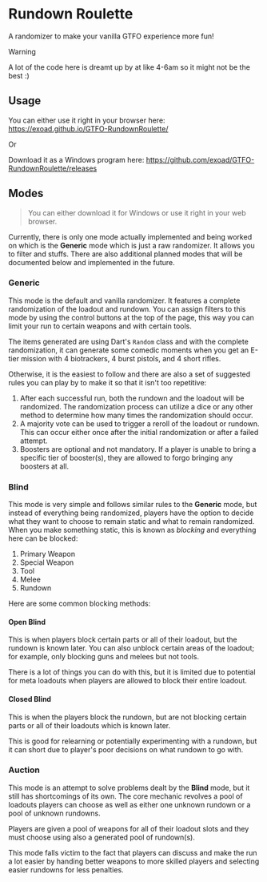 # Rundown Roulette

A randomizer to make your vanilla GTFO experience more fun!

> [!WARNING]
> A lot of the code here is dreamt up by at like 4-6am so it might not be the best :)

## Usage

You can either use it right in your browser here: https://exoad.github.io/GTFO-RundownRoulette/

Or

Download it as a Windows program here: https://github.com/exoad/GTFO-RundownRoulette/releases

## Modes

> You can either download it for Windows or use it right in your web browser.

Currently, there is only one mode actually implemented and being worked on which is the
**Generic** mode which is just a raw randomizer. It allows you to filter and stuffs. There are also
additional planned modes that will be documented below and implemented in the future.

### Generic

This mode is the default and vanilla randomizer. It features a complete randomization of the loadout
and rundown. You can assign filters to this mode by using the control buttons at the top of the page,
this way you can limit your run to certain weapons and with certain tools.

The items generated are using Dart's `Random` class and with the complete randomization, it can
generate some comedic moments when you get an E-tier mission with 4 biotrackers, 4 burst pistols, and
4 short rifles.

Otherwise, it is the easiest to follow and there are also a set of suggested rules you can play by
to make it so that it isn't too repetitive:

1. After each successful run, both the rundown and the loadout will be randomized. The randomization process can utilize a dice or any other method to determine how many times the randomization should occur.
2. A majority vote can be used to trigger a reroll of the loadout or rundown. This can occur either once after the initial randomization or after a failed attempt.
3. Boosters are optional and not mandatory. If a player is unable to bring a specific tier of booster(s), they are allowed to forgo bringing any boosters at all.

### Blind

This mode is very simple and follows similar rules to the **Generic** mode, but instead of everything being
randomized, players have the option to decide what they want to choose to remain static and what to remain
randomized. When you make something static, this is known as *blocking* and everything here can be blocked:

1. Primary Weapon
2. Special Weapon
3. Tool
4. Melee
5. Rundown

Here are some common blocking methods:

#### Open Blind

This is when players block certain parts or all of their loadout, but the rundown is known later. You can
also unblock certain areas of the loadout; for example, only blocking guns and melees but not tools.

There is a lot of things you can do with this, but it is limited due to potential for meta loadouts when players
are allowed to block their entire loadout.

#### Closed Blind

This is when the players block the rundown, but are not blocking certain parts or all of their loadouts which is
known later.

This is good for relearning or potentially experimenting with a rundown, but it can short due to player's poor
decisions on what rundown to go with.

### Auction

This mode is an attempt to solve problems dealt by the **Blind** mode, but it still has shortcomings of its own.
The core mechanic revolves a pool of loadouts players can choose as well as either one unknown rundown or a pool
of unknown rundowns.

Players are given a pool of weapons for all of their loadout slots and they must choose using also a generated pool
of rundown(s).

This mode falls victim to the fact that players can discuss and make the run a lot easier by handing better weapons
to more skilled players and selecting easier rundowns for less penalties.
